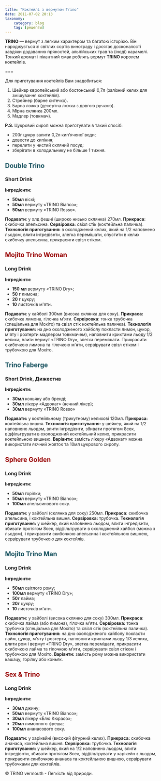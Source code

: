 ```yaml
---
title: "Коктейлі з вермутом Trino"
date: 2011-07-02 20:13
taxonomy:
    category: blog
	tag: [рецепты]
---
```


**TRINO** — вермут з легким характером та багатою історією. Він народжується зі світлих сортів винограду і досягає досконалості завдяки додаванню пряностей, альпійських трав та (іноді) карамелі. Тонкий аромат і пікантний смак роблять вермут **TRINO** королем коктейлів.

===

Для приготування коктейлів Вам знадобиться:

1.  Шейкер європейський або бостонський 0,7л (залізний келих для змішування коктейлів).
2.  Стрейнер (барне ситечко).
3.  Барна ложка (десертна ложка з довгою ручкою).
4.  Мірна склянка 200мл.
5.  Мадлер (товкмач).

**P.S.** Цукровий сироп можна приготувати в такий спосіб:
*   200г цукру залити 0,2л кип'яченої води;
*   довести до кипіння;
*   перелити у чистий скляний посуд;
*   зберігати в холодильнику не більше 1 тижня.

## <span style="color: #134f5c;">Double Trino</span>
### Short Drink

**Інгредієнти:**
*   **50мл** віскі;
*   **50мл** вермуту «TRINO Віапсо»;
*   **50мл** вермуту «TRINO Rosso».

**Подавати**: у олд фешні (широко низько склянка) 270мл.
**Прикраса:** скибочка апельсина.
**Сервіровка:** свізл стік (коктейльна паличка).
**Технологія приготування:** в охолоджений келих, який на 1/2 наповнено льодом, влити інгредієнти, злегка перемішати, опустити в келих скибочку апельсина, прикрасити свізл стіком.

## <span style="color: #990000;">Mojito Trino Woman</span>
### Long Drink

**Інгредієнти:**

*   **150 мл** вермуту «TRINO Dry»;
*   **50 г** лимона;
*   **20 г** цукру;
*   **10** листочків м'яти.

**Подавати**: у хайболі 300мл (висока склянка для соку).
**Прикраса:** скибочка лимона, гілочка м'яти.
**Сервіровка:** тонка трубочка (спеціальна для Мохіто) та свізл стік коктейльна паличка).
**Технологія приготування:** на дно охолодженого хайболу покласти лимон, цукор, м'яту і розтерти мадлером товкмачем), наповнити крихтами льоду 1/2 келиха, влити вермут «TRINO Dry», злегка перемішати. Прикрасити скибочкою лимона та гілочкою м'яти, сервірувати свізл стіком і трубочкою для Мохіто.

## <span style="color: #134f5c;">Trino Faberge</span>
### Short Drink, Дижестив

**Інгредієнти:**
*   **30мл** коньяку або бренді;
*   **30мл** лікеру «Адвокат» (яєчний лікер);
*   **30мл** вермуту «TRINO Rosso»

**Подавати:** у коктейльному (трикутному) келихові 120мл.
**Прикраса:** коктейльна вишня.
**Технологія приготування:** у шейкер, який на 1/2 наповнено льодом, влити інгредієнти, збивати протягом 8сек, відфільтрувати в охолоджений коктейльний келих, прикрасити коктейльною вишнею.
**Варіанти:** замість лікеру «Адвокат» можна використати яєчний жовток та 10мл цукрового сиропу.

## <span style="color: #990000;">Sphere Golden</span>
### Long Drink

**Інгредієнти:**
*   **50мл** горілки;
*   **50мл** вермуту «TRINO Bianco»;
*   **100мл** апельсинового соку.

**Подавати:** у хайболі (склянка для соку) 250мл.
**Прикраса:** скибочка апельсина, і коктейльна вишня.
**Сервіровка:** трубочка.
**Технологія приготування:** у шейкер, який наповнено льодом, влити інгредієнти, збивати протягом 8сек, відфільтрувати в охолоджений хайбол (можна з льодом), і прикрасити скибочкою апельсина і коктейльною вишнею, сервірувати трубочкою для коктейлів.

## <span style="color: #134f5c;">Mojito Trino Man</span>
### Long Drink

**Інгредієнти:**
*   **50мл** світлого рому;
*   **100мл** вермуту «TRINO Dry»;
*   **50г** лайма;
*   **20г** цукру;
*   **10** листочків м'яти.

**Подавати:** у хайболі (висока склянко для соку) 300мл.
**Прикраса:** скибочка лайма (або лимона), гілочка м'яти.
**Сервіровка:** тонка трубочка (спеціальна для Мохіто) та свізл стік (коктейльна паличка).
**Технологія приготування:** на дно охолодженого хайболу покласти лайм, цукор, м'яту і розтерти, наповнити крихтами льоду 1/3 келиха, влити ром і вермут «TRINO Dry», злегка перемішати, прикрасити скибочкою лайма та гілочкою м'яти, сервірувати свізл стіком і трубочкою для Мохіто.
**Варіанти:** замість рому можна використати кашацу, горілку або коньяк. 

## <span style="color: #990000;">Sex & Trino</span>
### Long Drink 

**Інгредієнти:**
*   **30мл** джину;
*   **50мл** вермуту «TRINO Bianco»;
*   **30мл** лікеру «Блю Кюрасо»;
*   **20мл** лимонного фреша;
*   **100мл** ананасового соку.

**Подавати:** у харікейні (високий фігурний келих).
**Прикраса:** скибочка ананаса, коктейльна вишня.
**Сервіровка:** трубочка.
**Технологія приготування:** у шейкер, який на 1/2 наповнено льодом, влити інгредієнти, збивати протягом 8сек, відфільтрувати у харікейн з льодом, прикрасити скибочкою ананаса та коктейльною вишнею, сервірувати трубочками для коктейлів.

&copy; TRINO vermouth - Легкість від природи.
